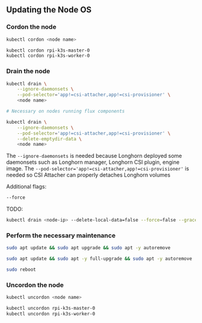 ## Updating the Node OS

### Cordon the node

```bash
kubectl cordon <node name>
```

```bash
kubectl cordon rpi-k3s-master-0
kubectl cordon rpi-k3s-worker-0
```

### Drain the node

```bash
kubectl drain \
    --ignore-daemonsets \
    --pod-selector='app!=csi-attacher,app!=csi-provisioner' \
    <node name>
```

```bash
# Necessary on nodes running flux components

kubectl drain \
    --ignore-daemonsets \
    --pod-selector='app!=csi-attacher,app!=csi-provisioner' \
    --delete-emptydir-data \
    <node name>
```

The `--ignore-daemonsets` is needed because Longhorn deployed some daemonsets such as Longhorn manager, Longhorn CSI plugin, engine image. The `--pod-selector='app!=csi-attacher,app!=csi-provisioner'` is needed so CSI Attacher can properly detaches Longhorn volumes

Additional flags:

```bash
--force
```

TODO:

```bash
kubectl drain <node-ip> --delete-local-data=false --force=false --grace-period=-1 --ignore-daemonsets=true --timeout=120s
```

### Perform the necessary maintenance

```bash
sudo apt update && sudo apt upgrade && sudo apt -y autoremove
```

```bash
sudo apt update && sudo apt -y full-upgrade && sudo apt -y autoremove
```

```bash
sudo reboot
```

### Uncordon the node

```bash
kubectl uncordon <node name>
```

```bash
kubectl uncordon rpi-k3s-master-0
kubectl uncordon rpi-k3s-worker-0
```
